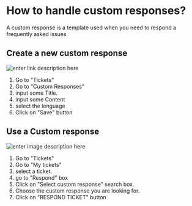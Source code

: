 How to handle custom responses?
=======
A custom response is a template used when you need to respond a frequently asked issues
## Create a new custom response ##

![enter link description here](https://s3.amazonaws.com/opensupports/wiki-images/CustomResponse.gif)

 1. Go to "Tickets"
 2. Go to "Custom Responses"
 3. input some Title.
 4. input some Content
 5. select the lenguage
 6. Click on "Save" button
 
## Use a Custom response  ##
 
![enter image description here](https://s3.amazonaws.com/opensupports/wiki-images/UseCustomResponse.gif)
 
 1. Go to "Tickets"
 2. Go to "My tickets"
 3. select a ticket.
 4. go to "Respond" box
 5. Click on "Select custom response" search box. 
 6. Choose the custom response you are looking for.
 7. Click on "RESPOND TICKET" button
